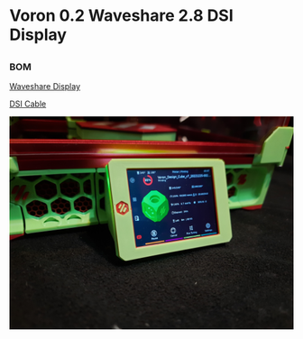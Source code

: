 # Voron 0.2 Waveshare 2.8 DSI Display 


##

### BOM
[Waveshare Display](https://www.waveshare.com/2.8inch-dsi-lcd.htm)

[DSI Cable](https://www.amazon.com/A1-FFCs-Black-Raspberry-Camera/dp/B07J57LQQS/ref=sr_1_3?)


![1](images/2.png) 




